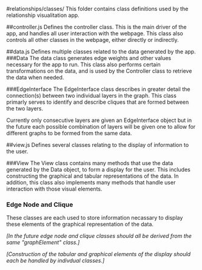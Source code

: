 #relationships/classes/
This folder contains class definitions used by the relationship visualitation app.

##controller.js
Defines the controller class. This is the main driver of the app, and handles all user interaction with the webpage. This class also controls all other classes in the webpage, either directly or indirectly.

##data.js
Defines multiple classes related to the data generated by the app.
###Data
The data class generates edge weights and other values necessary for the app to run.
This class also performs certain transformations on the data, and is used by the Controller class to retrieve the data when needed.

###EdgeInterface
The EdgeInterface class describes in greater detail the connection(s) between two individual layers in the graph.
This class primarly serves to identify and describe cliques that are formed between the two layers.

Currently only consecutive layers are given an EdgeInterface object but in the future each possible combination of layers will be given one to allow for different graphs to be formed from the same data.

##view.js
Defines several classes relating to the display of information to the user.

###View
The View class contains many methods that use the data generated by the Data object, to form a display for the user. This includes constructing the graphical and tabular representations of the data. In addition, this class also implements many methods that handle user interaction with those visual elements.

### Edge Node and Clique
These classes are each used to store information necassary to display these elements of the graphical representation of the data.

<i>[In the future edge node and clique classes should all be derived from the same "graphElement" class.]</i>

<i>[Construction of the tabular and graphical elements of the display should each be handled by indivdual classes.]</i>